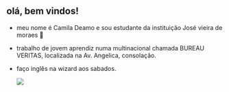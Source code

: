 ## olá, bem vindos!
- meu nome é Camila Deamo e sou estudante da instituição José vieira de moraes 🎂
- trabalho de jovem aprendiz numa multinacional chamada BUREAU VERITAS, localizada na Av. Angelica, consolação.
- faço inglês na wizard aos sabados.
  
  ![](https://media1.tenor.com/m/DuThn51FjPcAAAAC/nerd-emoji-nerd.gif)

